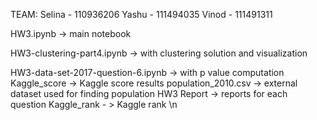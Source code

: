 TEAM:
Selina - 110936206 
Yashu  - 111494035 
Vinod  - 111491311 

HW3.ipynb -> main notebook 


HW3-clustering-part4.ipynb -> with clustering solution and visualization 

HW3-data-set-2017-question-6.ipynb -> with p value computation 
Kaggle_score -> Kaggle score results 
population_2010.csv -> external dataset used for finding population 
HW3 Report -> reports for each question 
Kaggle_rank - > Kaggle rank \n
